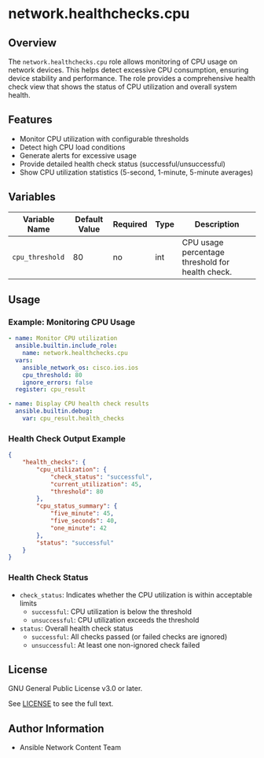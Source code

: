 # network.healthchecks.cpu

## Overview
The `network.healthchecks.cpu` role allows monitoring of CPU usage on network devices. This helps detect excessive CPU consumption, ensuring device stability and performance. The role provides a comprehensive health check view that shows the status of CPU utilization and overall system health.

## Features
- Monitor CPU utilization with configurable thresholds
- Detect high CPU load conditions
- Generate alerts for excessive usage
- Provide detailed health check status (successful/unsuccessful)
- Show CPU utilization statistics (5-second, 1-minute, 5-minute averages)

## Variables
| Variable Name   | Default Value | Required | Type  | Description                                      |
|----------------|--------------|----------|-------|--------------------------------------------------|
| `cpu_threshold` | 80     | no       | int   | CPU usage percentage threshold for health check. |

## Usage
### Example: Monitoring CPU Usage
```yaml
- name: Monitor CPU utilization
  ansible.builtin.include_role:
    name: network.healthchecks.cpu
  vars:
    ansible_network_os: cisco.ios.ios
    cpu_threshold: 80
    ignore_errors: false
  register: cpu_result

- name: Display CPU health check results
  ansible.builtin.debug:
    var: cpu_result.health_checks
```

### Health Check Output Example
```json
{
    "health_checks": {
        "cpu_utilization": {
            "check_status": "successful",
            "current_utilization": 45,
            "threshold": 80
        },
        "cpu_status_summary": {
            "five_minute": 45,
            "five_seconds": 40,
            "one_minute": 42
        },
        "status": "successful"
    }
}
```

### Health Check Status
- `check_status`: Indicates whether the CPU utilization is within acceptable limits
  - `successful`: CPU utilization is below the threshold
  - `unsuccessful`: CPU utilization exceeds the threshold
- `status`: Overall health check status
  - `successful`: All checks passed (or failed checks are ignored)
  - `unsuccessful`: At least one non-ignored check failed

## License

GNU General Public License v3.0 or later.

See [LICENSE](https://www.gnu.org/licenses/gpl-3.0.txt) to see the full text.

## Author Information

- Ansible Network Content Team
